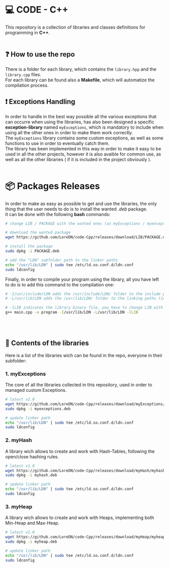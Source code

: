 # 💻 CODE - C++
This repository is a collection of libraries and classes definitions for programming in **C++**.
<br>
<br>

## ❓ How to use the repo
There is a folder for each library, which contains the `library.hpp` and the `library.cpp` files.<br>
For each library can be found also a **Makefile**, which will automatize the compilation process.

## ❗ Exceptions Handling
In order to handle in the best way possible all the various exceptions that can occurre when using the libraries, has also been designed a specific **exception-library** named `myExceptions`, which is mandatory to include when using all the other ones in order to make them work correctly.<br>
The `myExceptions` library contains some custom exceptions, as well as some functions to use in order to eventually catch them.<br>
The library has been implemented in this way in order to make it easy to be used in all the other projects, however it is also avaible for common use, as well as all the other libraries ( if it is included in the project obviously ).
<br>
<br>

# 📦 Packages Releases
In order to make as easy as possible to get and use the libraries, the only thing that the user needs to do is to install the wanted *.deb* package.<br>
It can be done with the following **bash** commands:

```bash
# change LIB / PACKAGE with the wanted ones (as myExceptions / myexceptions)

# download the wanted package
wget https://github.com/LoreDN/code-Cpp/releases/download/LIB/PACKAGE.deb

# install the package
sudo dpkg -i PACKAGE.deb

# add the "LDN" subfolder path to the linker paths
echo "/usr/lib/LDN" | sudo tee /etc/ld.so.conf.d/ldn.conf
sudo ldconfig
```

Finally, in order to compile your program using the library, all you have left to do is to add this command to the compilation one:

```bash
# -I/usr/include/LDN adds the /usr/include/LDN/ folder to the include paths (you can also #include <LDN/myLIB>)
# -L/usr/lib/LDN adds the /usr/lib/LDN/ folder to the linking paths (in order to use the library -lLIB)

# -lLIB indicates the library binary file, you have to change LIB with the wanted one (as myExceptions)
g++ main.cpp -o program -I/usr/lib/LDN -L/usr/lib/LDN -lLIB
```

<br>
<br>

## 📖 Contents of the libraries
Here is a list of the libraries wich can be found in the repo, everyone in their subfolder:<br>

### 1. myExceptions
The core of all the libraries collected in this repository, used in order to managed custom Exceptions.

```bash
# latest v2.0
wget https://github.com/LoreDN/code-Cpp/releases/download/myExceptions/myexceptions.deb
sudo dpkg -i myexceptions.deb

# update linker path
echo "/usr/lib/LDN" | sudo tee /etc/ld.so.conf.d/ldn.conf
sudo ldconfig
```

### 2. myHash
A library wich allows to create and work with Hash-Tables, following the open/close hashing rules.

```bash
# latest v1.0
wget https://github.com/LoreDN/code-Cpp/releases/download/myHash/myhash.deb
sudo dpkg -i myhash.deb

# update linker path
echo "/usr/lib/LDN" | sudo tee /etc/ld.so.conf.d/ldn.conf
sudo ldconfig
```

### 3. myHeap
A library wich allows to create and work with Heaps, implementing both Min-Heap and Max-Heap.

```bash
# latest v1.0
wget https://github.com/LoreDN/code-Cpp/releases/download/myHeap/myheap.deb
sudo dpkg -i myheap.deb

# update linker path
echo "/usr/lib/LDN" | sudo tee /etc/ld.so.conf.d/ldn.conf
sudo ldconfig
```